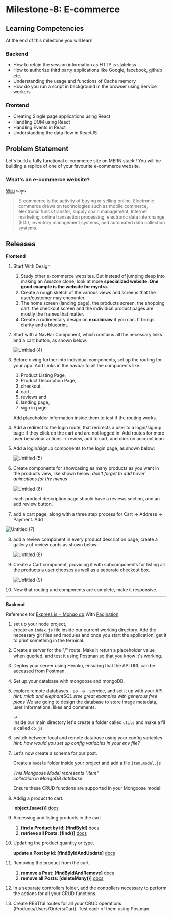 # Milestone-8: E-commerce

## Learning Competencies

At the end of this milestone you will learn

### Backend

- How to retain the session information as HTTP is stateless
- How to authorize third party applications like Google, facebook, github etc.
- Understanding the usage and functions of Cache memory
- How do you run a script in background in the browser using Service workers

### Frontend

- Creating Single page applications using React
- Handling DOM using React
- Handling Events in React
- Understanding the data flow in ReactJS


## Problem Statement

Let's build a fully functional e-commerce site on MERN stack!! You will be building a replica of one of your favourite e-commerce website.

### What's an e-commerce website?

[Wiki](https://en.wikipedia.org/wiki/E-commerce) says

> E-commerce is the activity of buying or selling online. Electronic commerce draws on technologies such as mobile commerce, electronic funds transfer, supply chain management, Internet marketing, online transaction processing, electronic data interchange (EDI), inventory management systems, and automated data collection systems.

## **Releases**

**Frontend**

1. Start With Design 
    1. Study other e-commerce websites. But instead of jumping deep into making an Amazon clone, look at more **specialized website. One good example is the website for myntra.** 
    2. Create a rough sketch of the various views and screens that the user/customer may encounter.
    3. The home screen (landing page), the products screen, the shopping cart, the checkout screen and the individual product pages  are mostly the frames that matter. 
    4. Create a rudimentary design on **excalidraw** if you can. It brings clarity and a blueprint. 
2. Start with a NavBar Component, which contains all the necessary links and a cart button, as shown below:
    
    ![Untitled (4)](https://user-images.githubusercontent.com/19927261/175979233-27d3fa30-99e0-4ea2-a523-3ad87cf6b2fe.png)
    
3. Before diving further into individual components, set up the routing for your app. 
Add Links in the navbar to all the components like: 
    1. Product Listing Page, 
    2. Product Description Page, 
    3. checkout, 
    4. cart, 
    5. reviews and 
    6. landing page, 
    7. sign in page. 
    
    Add placeholder information inside them to test if the routing works.
    
4. Add a redirect to the login route, that redirects a user to a login/signup page if they click on the cart and are not logged in. Add routes for more user behaviour actions → review, add to cart, and click on account icon. 
5. Add a login/signup components to the login page, as shown below: 
    
    ![Untitled (5)](https://user-images.githubusercontent.com/19927261/175979335-b65b0d5b-ebbf-49a6-9075-c82754b2f1ce.png)
    
6. Create components for showcasing as many products as you want in the products view,    like shown below: 
*don't forget to add hover animations for the menus* 
    
    
    ![Untitled (6)](https://user-images.githubusercontent.com/19927261/175979405-f828457f-09d7-4b1e-9473-f6cd357311f8.png)

      each product description page should have a reviews section, and an add review button.

7. add a cart page, along with a three step process for Cart → Address → Payment. Add 

![Untitled (7)](https://user-images.githubusercontent.com/19927261/175979480-810d49a7-1cc0-45f6-901c-71fd78fe1dac.png)

8. add a review component in every product description page, create a gallery of review cards as shown below:
    
    ![Untitled (8)](https://user-images.githubusercontent.com/19927261/175979558-2aed5751-5175-4f2e-b19b-4cc2aee192e2.png)
    
9. Create a Cart component, providing it with subcomponents for listing all the products a user chooses as well as a separate checkout box.    
    
    ![Untitled (9)](https://user-images.githubusercontent.com/19927261/175979689-0fac1415-e800-4c51-841c-8d164f3bba66.png)
    
10. Now that routing and components are complete, make it responsive.   

---

**Backend** 

Reference for [Express js + Mongo db](https://www.bezkoder.com/node-express-mongodb-crud-rest-api/)
With [Pagination](https://www.bezkoder.com/node-js-mongodb-pagination/)

1. set up your node project, create an `index.js` file inside our current working directory. Add the necessary git files and modules and once you start the application, get it to print something in the terminal.  
2. Create a server for the "/" route. Make it return a placeholder value when queried, and test it using Postman so that you know it's working. 
3. Deploy your server using Heroku, ensuring that the API URL can be accessed from [Postman.](https://www.postman.com/) 
4. Set up your database with mongoose and mongoDB. 
5. explore remote databases - as - a - service, and set it up with your API. 
*hint: mlab and elephantSQL sree great examples with generous free plans*
We are going to design the database to store image metadata, user informations, likes and comments. 
    
    → Inside our main directory let's create a folder called `utils` and make a file called `db.js`
    
6. switch between local and remote database using your config variables
*hint: how would you set up config variables in your env file?*
7. Let's now create a schema for our post. 
    
    Create a `models` folder inside your project and add a file `item.model.js`
    
    *This Mongoose Model represents "item" collection in MongoDB database.*   
    

      Ensure these CRUD functions are supported in your Mongoose model:

1. Addig a product to cart:  
    
     **object.[save()]**  [docs](https://mongoosejs.com/docs/api/model.html#model_Model-save)
    
2. Accessing and listing products in the cart
    1. **find a Product by id: [findById]**  [docs](https://mongoosejs.com/docs/api/model.html#model_Model.findById)
    2. **retrieve all Posts: [find()]** [docs](https://mongoosejs.com/docs/api/model.html#model_Model.find)
3. Updating the product quantity or type. 
    
    **update a Post by id: [findByIdAndUpdate]** [docs](https://mongoosejs.com/docs/api/model.html#model_Model.findByIdAndUpdate)
    
4. Removing the product from the cart. 
    1. **remove a Post: [findByIdAndRemove]** [docs](https://mongoosejs.com/docs/api/model.html#model_Model.findByIdAndRemove)
    2. **remove all Posts: [deleteMany()]**  [docs](https://mongoosejs.com/docs/api/model.html#model_Model.deleteMany)
5. In a separate controllers folder, add the controllers necessary to perform the actions for all your CRUD functions. 
6. Create RESTful routes for all your CRUD operations (Products/Users/Orders/Cart). Test each of them using Postman. 

